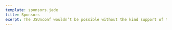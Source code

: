 ```yaml
---
template: sponsors.jade
title: Sponsors
exerpt: The JSUnconf wouldn’t be possible without the kind support of these sponsors. We are proud that they support us. Make sure to check them out!
---
```

